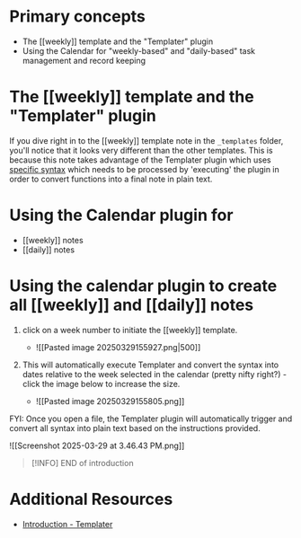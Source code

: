 
# Primary concepts
- The [[weekly]] template and the "Templater" plugin
- Using the Calendar for "weekly-based" and "daily-based" task management and record keeping 

# The [[weekly]] template and the "Templater" plugin

If you dive right in to the [[weekly]] template note in the `_templates` folder, you'll notice that it looks very different than the other templates. This is because this note takes advantage of the Templater plugin which uses [specific syntax](https://silentvoid13.github.io/Templater/terminology.html) which needs to be processed by 'executing' the plugin in order to convert functions into a final note in plain text. 

# Using the Calendar plugin for 
- [[weekly]] notes 
- [[daily]] notes

# Using the calendar plugin to create all [[weekly]] and [[daily]] notes

1. click on a week number to initiate the [[weekly]] template. 
	- ![[Pasted image 20250329155927.png|500]]

2. This will automatically execute Templater and convert the syntax into dates relative to the week selected in the calendar (pretty nifty right?) - click the image below to increase the size. 
	- ![[Pasted image 20250329155805.png]]


FYI: Once you open a file, the Templater plugin will automatically trigger and convert all syntax into plain text based on the instructions provided. 

![[Screenshot 2025-03-29 at 3.46.43 PM.png]]


> [!INFO] END of introduction 

# Additional Resources 
- [Introduction - Templater](https://silentvoid13.github.io/Templater/introduction.html) 
